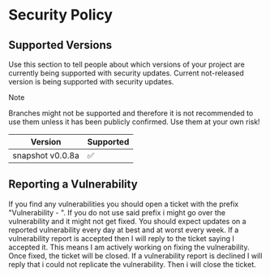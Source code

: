 # Security Policy

## Supported Versions

Use this section to tell people about which versions of your project are
currently being supported with security updates.
Current not-released version is being supported with security updates. 

> [!NOTE]
> Branches might not
> be supported and therefore it is not recommended to use them unless it has been
> publicly confirmed. Use them at your own risk!

| Version           | Supported          |
| ----------------- | ------------------ |
| snapshot v0.0.8a  | :white_check_mark: |

## Reporting a Vulnerability

If you find any vulnerabilities you should open a ticket with the prefix "Vulnerability - ".
If you do not use said prefix i might go over the vulnerability and it might not get fixed.
You should expect updates on a reported vulnerability every day at best and at worst every week.
If a vulnerability report is accepted then I will reply to the ticket saying I accepted it.
This means I am actively working on fixing the vulnerability. Once fixed, the ticket will
be closed.
If a vulnerability report is declined I will reply that i could not replicate the vulnerability. Then i will close the ticket.
